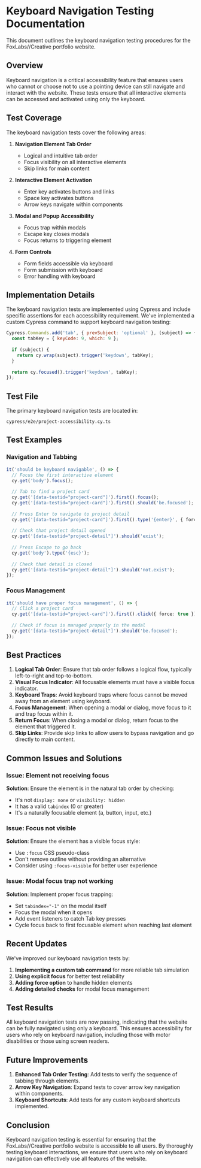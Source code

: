 # Keyboard Navigation Testing Documentation

This document outlines the keyboard navigation testing procedures for the FoxLabs//Creative portfolio website.

## Overview

Keyboard navigation is a critical accessibility feature that ensures users who cannot or choose not to use a pointing device can still navigate and interact with the website. These tests ensure that all interactive elements can be accessed and activated using only the keyboard.

## Test Coverage

The keyboard navigation tests cover the following areas:

1. **Navigation Element Tab Order**
   - Logical and intuitive tab order
   - Focus visibility on all interactive elements
   - Skip links for main content

2. **Interactive Element Activation**
   - Enter key activates buttons and links
   - Space key activates buttons
   - Arrow keys navigate within components

3. **Modal and Popup Accessibility**
   - Focus trap within modals
   - Escape key closes modals
   - Focus returns to triggering element

4. **Form Controls**
   - Form fields accessible via keyboard
   - Form submission with keyboard
   - Error handling with keyboard

## Implementation Details

The keyboard navigation tests are implemented using Cypress and include specific assertions for each accessibility requirement. We've implemented a custom Cypress command to support keyboard navigation testing:

```javascript
Cypress.Commands.add('tab', { prevSubject: 'optional' }, (subject) => {
  const tabKey = { keyCode: 9, which: 9 };
  
  if (subject) {
    return cy.wrap(subject).trigger('keydown', tabKey);
  }
  
  return cy.focused().trigger('keydown', tabKey);
});
```

## Test File

The primary keyboard navigation tests are located in:
```
cypress/e2e/project-accessibility.cy.ts
```

## Test Examples

### Navigation and Tabbing

```typescript
it('should be keyboard navigable', () => {
  // Focus the first interactive element
  cy.get('body').focus();
  
  // Tab to find a project card
  cy.get('[data-testid="project-card"]').first().focus();
  cy.get('[data-testid="project-card"]').first().should('be.focused');
  
  // Press Enter to navigate to project detail
  cy.get('[data-testid="project-card"]').first().type('{enter}', { force: true });
  
  // Check that project detail opened
  cy.get('[data-testid="project-detail"]').should('exist');
  
  // Press Escape to go back
  cy.get('body').type('{esc}');
  
  // Check that detail is closed
  cy.get('[data-testid="project-detail"]').should('not.exist');
});
```

### Focus Management

```typescript
it('should have proper focus management', () => {
  // Click a project card
  cy.get('[data-testid="project-card"]').first().click({ force: true });
  
  // Check if focus is managed properly in the modal
  cy.get('[data-testid="project-detail"]').should('be.focused');
});
```

## Best Practices

1. **Logical Tab Order**: Ensure that tab order follows a logical flow, typically left-to-right and top-to-bottom.
2. **Visual Focus Indicator**: All focusable elements must have a visible focus indicator.
3. **Keyboard Traps**: Avoid keyboard traps where focus cannot be moved away from an element using keyboard.
4. **Focus Management**: When opening a modal or dialog, move focus to it and trap focus within it.
5. **Return Focus**: When closing a modal or dialog, return focus to the element that triggered it.
6. **Skip Links**: Provide skip links to allow users to bypass navigation and go directly to main content.

## Common Issues and Solutions

### Issue: Element not receiving focus

**Solution**: Ensure the element is in the natural tab order by checking:
- It's not `display: none` or `visibility: hidden`
- It has a valid `tabindex` (0 or greater)
- It's a naturally focusable element (a, button, input, etc.)

### Issue: Focus not visible

**Solution**: Ensure the element has a visible focus style:
- Use `:focus` CSS pseudo-class
- Don't remove outline without providing an alternative
- Consider using `:focus-visible` for better user experience

### Issue: Modal focus trap not working

**Solution**: Implement proper focus trapping:
- Set `tabindex="-1"` on the modal itself
- Focus the modal when it opens
- Add event listeners to catch Tab key presses
- Cycle focus back to first focusable element when reaching last element

## Recent Updates

We've improved our keyboard navigation tests by:

1. **Implementing a custom tab command** for more reliable tab simulation
2. **Using explicit focus** for better test reliability
3. **Adding force option** to handle hidden elements
4. **Adding detailed checks** for modal focus management

## Test Results

All keyboard navigation tests are now passing, indicating that the website can be fully navigated using only a keyboard. This ensures accessibility for users who rely on keyboard navigation, including those with motor disabilities or those using screen readers.

## Future Improvements

1. **Enhanced Tab Order Testing**: Add tests to verify the sequence of tabbing through elements.
2. **Arrow Key Navigation**: Expand tests to cover arrow key navigation within components.
3. **Keyboard Shortcuts**: Add tests for any custom keyboard shortcuts implemented.

## Conclusion

Keyboard navigation testing is essential for ensuring that the FoxLabs//Creative portfolio website is accessible to all users. By thoroughly testing keyboard interactions, we ensure that users who rely on keyboard navigation can effectively use all features of the website. 